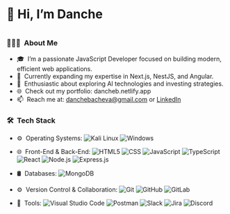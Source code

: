 <h1>👋 Hi, I’m Danche<h1/>
  
<h3> 👨🏻‍💻 &nbsp;About Me </h3>

- 🎓 &nbsp;I’m a passionate JavaScript Developer focused on building modern, efficient web applications. 
- 🌱 &nbsp;Currently expanding my expertise in Next.js, NestJS, and Angular.
- 👀 &nbsp;Enthusiastic about exploring AI technologies and investing strategies.
- 🌐 &nbsp;Check out my portfolio: dancheb.netlify.app
- 📫 &nbsp;Reach me at: danchebacheva@gmail.com or [LinkedIn](https://www.linkedin.com/in/danche-bacheva-b3ab5a93/)

<h3> 🛠 &nbsp;Tech Stack</h3>

- ⚙️ &nbsp;Operating Systems:
  ![Kali Linux](https://img.shields.io/badge/-Linux-333333?style=flat&logo=Linux)
  ![Windows](https://img.shields.io/badge/-Windows-333333?style=flat&logo=windows)
- 🌐 &nbsp;Front-End & Back-End:
  ![HTML5](https://img.shields.io/badge/-HTML5-333333?style=flat&logo=HTML5)
  ![CSS](https://img.shields.io/badge/-CSS-333333?style=flat&logo=CSS3&logoColor=1572B6)
  ![JavaScript](https://img.shields.io/badge/-JavaScript-333333?style=flat&logo=javascript)
  ![TypeScript](https://img.shields.io/badge/-TypeScript-333333?style=flat&logo=typescript)
  ![React](https://img.shields.io/badge/-React-333333?style=flat&logo=react)
  ![Node.js](https://img.shields.io/badge/-Node.js-333333?style=flat&logo=node.js)
  ![Express.js](https://img.shields.io/badge/-Express.js-333333?style=flat&logo=express&logoColor=000000)
- 🛢 &nbsp;Databases:
  ![MongoDB](https://img.shields.io/badge/-MongoDB-333333?style=flat&logo=mongodb)
- ⚙️ &nbsp;Version Control & Collaboration:
  ![Git](https://img.shields.io/badge/-Git-333333?style=flat&logo=git)
  ![GitHub](https://img.shields.io/badge/-GitHub-333333?style=flat&logo=github)
  ![GitLab](https://img.shields.io/badge/-GitLab-333333?style=flat&logo=gitlab)

- 🔧 &nbsp;Tools:
  ![Visual Studio Code](https://img.shields.io/badge/-Visual%20Studio%20Code-333333?style=flat&logo=visual-studio-code&logoColor=007ACC)
  ![Postman](https://img.shields.io/badge/-Postman-333333?style=flat&logo=postman&logoColor=FF6C37)
  ![Slack](https://img.shields.io/badge/-Slack-333333?style=flat&logo=slack&logoColor=4A154B)
  ![Jira](https://img.shields.io/badge/-Jira-333333?style=flat&logo=jira)
  ![Discord](https://img.shields.io/badge/-Discord-333333?style=flat&logo=discord)

